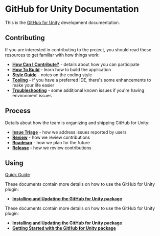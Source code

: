 # GitHub for Unity Documentation

This is the [GitHub for Unity](https://github.com/github-for-unity/Unity) development
documentation.

## Contributing

If you are interested in contributing to the project, you should read these
resources to get familiar with how things work:

 - **[How Can I Contribute?](../CONTRIBUTING.md#how-can-i-contribute)** -
    details about how you can participate
 - **[How To Build](contributing/how-to-build.md)** - learn how to build the
    application
 - **[Style Guide](contributing/styleguide.md)** - notes on the coding style
 - **[Tooling](contributing/tooling.md)** - if you have a preferred IDE,
    there's some enhancements to make your life easier
 - **[Troubleshooting](contributing/troubleshooting.md)** - some additional
    known issues if you're having environment issues

## Process

Details about how the team is organizing and shipping GitHub for Unity:

 - **[Issue Triage](process/issue-triage.md)** - how we address issues reported
    by users
 - **[Review](process/reviews.md)** - how we review contributions
 - **[Roadmap](process/roadmap.md)** - how we plan for the future
 - **[Release](process/release-process.md)** - how we review contributions

## Using

[Quick Guide](using/quick-guide.md)

These documents contain more details on how to use the GitHub for Unity plugin:
- **[Installing and Updating the GitHub for Unity package](using/how-to-install-and-update.md)**

These documents contain more details on how to use the GitHub for Unity plugin:
- **[Installing and Updating the GitHub for Unity package](using/how-to-install-and-update.md)**
- **[Getting Started with the GitHub for Unity package](using/getting-started.md)**
